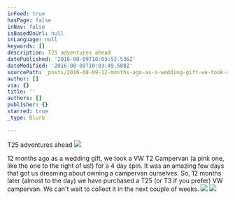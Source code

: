 ```yaml
---
inFeed: true
hasPage: false
inNav: false
isBasedOnUrl: null
inLanguage: null
keywords: []
description: T25 adventures ahead
datePublished: '2016-08-09T10:03:52.536Z'
dateModified: '2016-08-09T10:03:49.588Z'
sourcePath: _posts/2016-08-09-12-months-ago-as-a-wedding-gift-we-took-a-vw-t2-campervan.md
author: []
via: {}
title: ''
authors: []
publisher: {}
starred: true
_type: Blurb

---
```

T25 adventures ahead
![](https://the-grid-user-content.s3-us-west-2.amazonaws.com/7c15c1eb-ba6d-4aa0-ac9c-2cc246ef4f7a.jpg)

12 months ago as a wedding gift, we took a VW T2 Campervan (a pink one, like the one to the right of us!) for a 4 day spin. It was an amazing few days that got us dreaming about owning a campervan ourselves. So, 12 months later (almost to the day) we have purchased a T25 (or T3 if you prefer) VW campervan. We can't wait to collect it in the next couple of weeks.
![](https://the-grid-user-content.s3-us-west-2.amazonaws.com/4da7549c-400e-4056-a126-58c52ff4f3c9.jpg)
![](https://the-grid-user-content.s3-us-west-2.amazonaws.com/7d1a9827-b373-45fb-84a1-7a2ad5946a54.jpg)